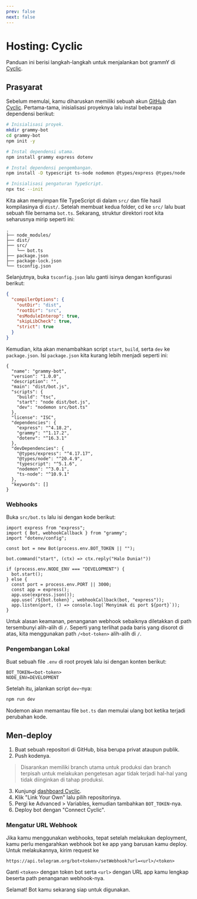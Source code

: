 ```yaml
---
prev: false
next: false
---
```


# Hosting: Cyclic

Panduan ini berisi langkah-langkah untuk menjalankan bot grammY di [Cyclic](https://cyclic.sh).

## Prasyarat

Sebelum memulai, kamu diharuskan memiliki sebuah akun [GitHub](https://github.com) dan [Cyclic](https://cyclic.sh).
Pertama-tama, inisialisasi proyeknya lalu instal beberapa dependensi berikut:

```sh
# Inisialisasi proyek.
mkdir grammy-bot
cd grammy-bot
npm init -y

# Instal dependensi utama.
npm install grammy express dotenv

# Instal dependensi pengembangan.
npm install -D typescript ts-node nodemon @types/express @types/node

# Inisialisasi pengaturan TypeScript.
npx tsc --init
```

Kita akan menyimpan file TypeScript di dalam `src/` dan file hasil kompilasinya di `dist/`.
Setelah membuat kedua folder, cd ke `src/` lalu buat sebuah file bernama `bot.ts`.
Sekarang, struktur direktori root kita seharusnya mirip seperti ini:

```asciiart:no-line-numbers
.
├── node_modules/
├── dist/
├── src/
│   └── bot.ts
├── package.json
├── package-lock.json
└── tsconfig.json
```

Selanjutnya, buka `tsconfig.json` lalu ganti isinya dengan konfigurasi berikut:

```json
{
  "compilerOptions": {
    "outDir": "dist",
    "rootDir": "src",
    "esModuleInterop": true,
    "skipLibCheck": true,
    "strict": true
  }
}
```

Kemudian, kita akan menambahkan script `start`, `build`, serta `dev` ke `package.json`.
Isi `package.json` kita kurang lebih menjadi seperti ini:

```json{6-10}
{
  "name": "grammy-bot",
  "version": "1.0.0",
  "description": "",
  "main": "dist/bot.js",
  "scripts": {
    "build": "tsc",
    "start": "node dist/bot.js",
    "dev": "nodemon src/bot.ts"
  },
  "license": "ISC",
  "dependencies": {
    "express": "^4.18.2",
    "grammy": "^1.17.2",
    "dotenv": "^16.3.1"
  },
  "devDependencies": {
    "@types/express": "^4.17.17",
    "@types/node": "^20.4.9",
    "typescript": "^5.1.6",
    "nodemon": "^3.0.1",
    "ts-node": "^10.9.1"
  },
  "keywords": []
}
```

### Webhooks

Buka `src/bot.ts` lalu isi dengan kode berikut:

```ts{15}
import express from "express";
import { Bot, webhookCallback } from "grammy";
import "dotenv/config";

const bot = new Bot(process.env.BOT_TOKEN || "");

bot.command("start", (ctx) => ctx.reply("Halo Dunia!"))

if (process.env.NODE_ENV === "DEVELOPMENT") {
  bot.start();
} else {
  const port = process.env.PORT || 3000;
  const app = express();
  app.use(express.json());
  app.use(`/${bot.token}`, webhookCallback(bot, "express"));
  app.listen(port, () => console.log(`Menyimak di port ${port}`));
}
```

Untuk alasan keamanan, penanganan webhook sebaiknya diletakkan di path tersembunyi alih-alih di `/`.
Seperti yang terlihat pada baris yang disorot di atas, kita menggunakan path `/<bot-token>` alih-alih di `/`.

### Pengembangan Lokal

Buat sebuah file `.env` di root proyek lalu isi dengan konten berikut:

```
BOT_TOKEN=<bot-token>
NODE_ENV=DEVELOPMENT
```

Setelah itu, jalankan script `dev`-nya:

```sh
npm run dev
```

Nodemon akan memantau file `bot.ts` dan memulai ulang bot ketika terjadi perubahan kode.

## Men-deploy

1. Buat sebuah repositori di GitHub, bisa berupa privat ataupun publik.
2. Push kodenya.

> Disarankan memiliki branch utama untuk produksi dan branch terpisah untuk melakukan pengetesan agar tidak terjadi hal-hal yang tidak diinginkan di tahap produksi.

3. Kunjungi [dashboard Cyclic](https://app.cyclic.sh).
4. Klik "Link Your Own" lalu pilih repositorinya.
5. Pergi ke Advanced > Variables, kemudian tambahkan `BOT_TOKEN`-nya.
6. Deploy bot dengan "Connect Cyclic".

### Mengatur URL Webhook

Jika kamu menggunakan webhooks, tepat setelah melakukan deployment, kamu perlu mengarahkan webhook bot ke app yang barusan kamu deploy.
Untuk melakukannya, kirim request ke

```text
https://api.telegram.org/bot<token>/setWebhook?url=<url>/<token>
```

Ganti `<token>` dengan token bot serta `<url>` dengan URL app kamu lengkap beserta path penanganan webhook-nya.

Selamat!
Bot kamu sekarang siap untuk digunakan.
